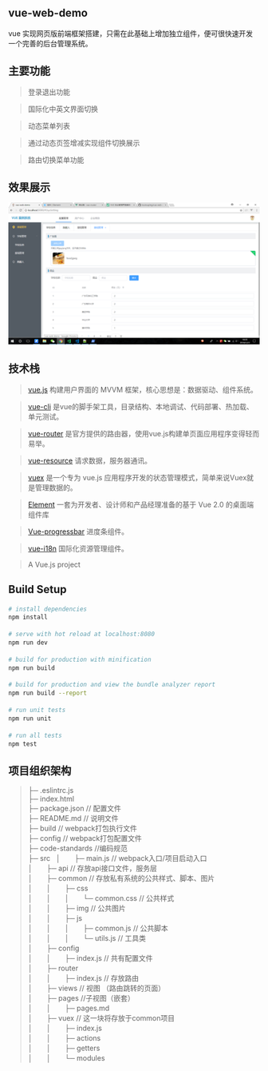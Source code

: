 ## vue-web-demo
vue 实现网页版前端框架搭建，只需在此基础上增加独立组件，便可很快速开发一个完善的后台管理系统。

## 主要功能
> 登录退出功能

> 国际化中英文界面切换

> 动态菜单列表

> 通过动态页签增减实现组件切换展示

> 路由切换菜单功能

## 效果展示

![demo](./present/demo0.png)


## 技术栈
> [vue.js](https://cn.vuejs.org/) 构建用户界面的 MVVM 框架，核心思想是：数据驱动、组件系统。

> [vue-cli](https://www.npmjs.com/package/vue-cli) 是vue的脚手架工具，目录结构、本地调试、代码部署、热加载、单元测试。

> [vue-router](https://router.vuejs.org/zh-cn/) 是官方提供的路由器，使用vue.js构建单页面应用程序变得轻而易举。

> [vue-resource](https://www.npmjs.com/package/vue-resource) 请求数据，服务器通讯。

> [vuex](https://vuex.vuejs.org/zh-cn/) 是一个专为 vue.js 应用程序开发的状态管理模式，简单来说Vuex就是管理数据的。

> [Element](http://element-cn.eleme.io/#/zh-CN) 一套为开发者、设计师和产品经理准备的基于 Vue 2.0 的桌面端组件库

> [Vue-progressbar](http://hilongjw.github.io/vue-progressbar/) 进度条组件。

> [vue-i18n](https://kazupon.github.io/vue-i18n/) 国际化资源管理组件。


> A Vue.js project

## Build Setup

``` bash
# install dependencies
npm install

# serve with hot reload at localhost:8080
npm run dev

# build for production with minification
npm run build

# build for production and view the bundle analyzer report
npm run build --report

# run unit tests
npm run unit

# run all tests
npm test
```

## 项目组织架构
>├─ .eslintrc.js  
>├─ index.html  
>├─ package.json // 配置文件  
>├─ README.md // 说明文件  
>├─ build // webpack打包执行文件  
>├─ config // webpack打包配置文件  
>├─ code-standards //编码规范  
>├─ src   
>│　　├─ main.js // webpack入口/项目启动入口  
>│　　├─ api // 存放api接口文件，服务层   
>│　　├─ common // 存放私有系统的公共样式、脚本、图片  
>│　　│　　├─ css  
>│　　│　　│　　└─ common.css // 公共样式  
>│　　│　　├─ img // 公共图片  
>│　　│　　├─ js  
>│　　│　　│　　├─ common.js // 公共脚本  
>│　　│　　│　　└─ utils.js // 工具类  
>│　　├─ config  
>│　　│　　├─ index.js // 共有配置文件  
>│　　├─ router  
>│　　│　　├─ index.js // 存放路由  
>│　　├─ views // 视图 （路由跳转的页面）  
>│　　├─ pages //子视图（嵌套）  
>│　　│　　├─ pages.md  
>│　　├─ vuex // 这一块将存放于common项目  
>│　　│　　├─ index.js  
>│　　│　　├─ actions  
>│　　│　　├─ getters  
>│　　│　　└─ modules  

